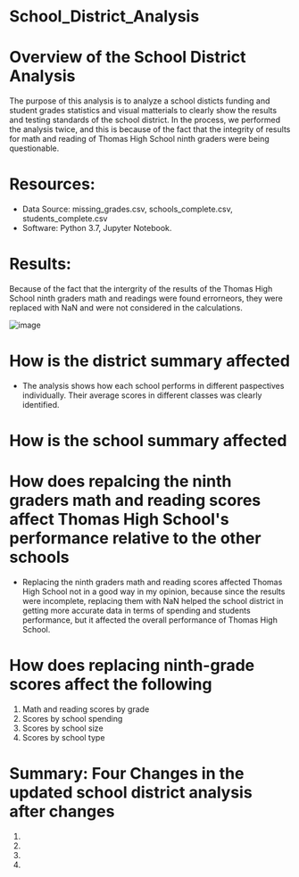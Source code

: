 # School_District_Analysis
# Overview of the School District Analysis
The purpose of this analysis is to analyze a school disticts funding and student grades statistics and visual matterials to clearly show the results and testing standards of the school district. In the process, we performed the analysis twice, and this is because of the fact that the integrity of results for math and reading of Thomas High School ninth graders were being questionable.

# Resources:
- Data Source: missing_grades.csv, schools_complete.csv, students_complete.csv
- Software: Python 3.7, Jupyter Notebook.

# Results:
Because of the fact that the intergrity of the results of the Thomas High School ninth graders math and readings were found errorneors, they were replaced with NaN and were not considered in the calculations.

![image](https://user-images.githubusercontent.com/34757498/137605203-f4e9cee5-c0d5-46ab-8923-5461527013f1.png)

 # How is the district summary affected
  - The analysis shows how each school performs in different paspectives individually. Their average scores in different classes was clearly identified.
  
 # How is the school summary affected
  
  
 # How does repalcing the ninth graders math and reading scores affect Thomas High School's performance relative to the other schools
 - Replacing the ninth graders math and reading scores affected Thomas High School not in a good way in my opinion, because since the results were incomplete, replacing them with     NaN  helped the school district in getting more accurate data in terms of spending and students performance, but it affected the overall performance of Thomas High School.

# How does replacing ninth-grade scores affect the following
  1. Math and reading scores by grade
  2. Scores by school spending
  3. Scores by school size
  4. Scores by school type

# Summary: Four Changes in the updated school district analysis after changes
1.
2.
3.
4.
